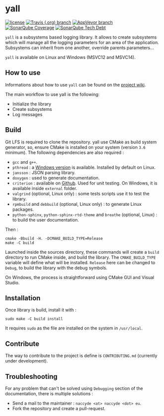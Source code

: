 # yall

[![license](https://img.shields.io/badge/license-MIT-blue.svg)](https://raw.githubusercontent.com/naccyde/yall/master/LICENSE)
[![Travis (.org) branch](https://img.shields.io/travis/naccyde/yall/master.svg?label=Linux)](https://travis-ci.com/naccyde/yall)
[![AppVeyor branch](https://img.shields.io/appveyor/ci/naccyde/yall/master.svg?label=Windows)](https://ci.appveyor.com/project/Naccyde/yall)
[![SonarQube Coverage](https://img.shields.io/sonar/http/sonarcloud.io/yall/coverage.svg)](https://sonarcloud.io/dashboard?id=yall)
[![SonarQube Tech Debt](https://img.shields.io/sonar/http/sonarcloud.io/yall/tech_debt.svg)](https://sonarcloud.io/dashboard?id=yall)

`yall` is a subsystems based logging library. It allows to create subsystems which will manage all the logging parameters for an area of the application. Subsystems can inherit from one another, override parents parameters...

`yall` is available on Linux and Windows (MSVC12 and MSVC14).


## How to use

Informations about how to use `yall` can be found on the [project wiki](https://naccyde.github.io/yall/).

The main workflow to use yall is the following:
  * Initialize the library
  * Create subsystems
  * Log messages


## Build

Git LFS is required to clone the repository. yall use CMake as build system generator, so, ensure CMake is installed on your system (version `3.6` minimum). The following dependencies are also required :

* `gcc` and `g++`.
* `pthread` : a [Windows version](https://sourceforge.net/projects/pthreads4w/) is available. Installed by default on Linux.
* `jansson` : JSON parsing library.
* `doxygen` : used to generate documentation.
* `criterion` : available on [Github](https://github.com/Snaipe/Criterion). Used for unit testing. On Windows, it is available inside `external` folder.
* `valgrind` (optional, Linux only) : some tests scripts use it to test the library.
* `rpmbuild` and `debbuild` (optional, Linux only) : to generate Linux packages.
* `python-sphinx`, `python-sphinx-rtd-theme` and `breathe` (optional, Linux) : to build the user documentation.

Then :

    cmake -Bbuild -H. -DCMAKE_BUILD_TYPE=Release
    make -C build

Launched inside the sources directory, these commands will create a `build` directory to run CMake inside, and build the library. The `CMAKE_BUILD_TYPE` variable will define what will be installed. `Release` here can be changed to `Debug`, to build the library with the debug symbols.

On Windows, the process is straightforward using CMake GUI and Visual Studio.


## Installation

Once library is build, install it with :

    sudo make -C build install

It requires `sudo` as the file are installed on the system in `/usr/local`.


## Contribute

The way to contribute to the project is define is `CONTRIBUTING.md` (currently under development).


## Troubleshooting

For any problem that can't be solved using `Debugging` section of the documentation, there is multiple solutions :

* Send a mail to the maintainer : `naccyde <at> naccyde <dot> eu`.
* Fork the repository and create a pull-request.
